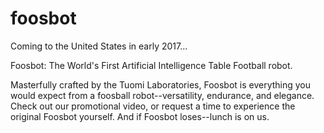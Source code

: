 # foosbot
Coming to the United States in early 2017...

Foosbot: The World's First Artificial Intelligence Table Football robot.


Masterfully crafted by the Tuomi Laboratories, Foosbot is everything you would expect from a foosball robot--versatility, endurance, and elegance. Check out our promotional video, or request a time to experience the original Foosbot yourself. And if Foosbot loses--lunch is on us.
